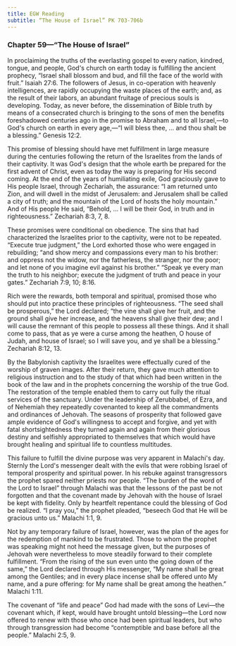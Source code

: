 ```yaml
---
title: EGW Reading
subtitle: “The House of Israel” PK 703-706b
---
```


### Chapter 59—“The House of Israel”

In proclaiming the truths of the everlasting gospel to every nation, kindred, tongue, and people, God's church on earth today is fulfilling the ancient prophecy, “Israel shall blossom and bud, and fill the face of the world with fruit.” Isaiah 27:6. The followers of Jesus, in co-operation with heavenly intelligences, are rapidly occupying the waste places of the earth; and, as the result of their labors, an abundant fruitage of precious souls is developing. Today, as never before, the dissemination of Bible truth by means of a consecrated church is bringing to the sons of men the benefits foreshadowed centuries ago in the promise to Abraham and to all Israel,—to God's church on earth in every age,—“I will bless thee, ... and thou shalt be a blessing.” Genesis 12:2.

This promise of blessing should have met fulfillment in large measure during the centuries following the return of the Israelites from the lands of their captivity. It was God's design that the whole earth be prepared for the first advent of Christ, even as today the way is preparing for His second coming. At the end of the years of humiliating exile, God graciously gave to His people Israel, through Zechariah, the assurance: “I am returned unto Zion, and will dwell in the midst of Jerusalem: and Jerusalem shall be called a city of truth; and the mountain of the Lord of hosts the holy mountain.” And of His people He said, “Behold, ... I will be their God, in truth and in righteousness.” Zechariah 8:3, 7, 8.

These promises were conditional on obedience. The sins that had characterized the Israelites prior to the captivity, were not to be repeated. “Execute true judgment,” the Lord exhorted those who were engaged in rebuilding; “and show mercy and compassions every man to his brother: and oppress not the widow, nor the fatherless, the stranger, nor the poor; and let none of you imagine evil against his brother.” “Speak ye every man the truth to his neighbor; execute the judgment of truth and peace in your gates.” Zechariah 7:9, 10; 8:16.

Rich were the rewards, both temporal and spiritual, promised those who should put into practice these principles of righteousness. “The seed shall be prosperous,” the Lord declared; “the vine shall give her fruit, and the ground shall give her increase, and the heavens shall give their dew; and I will cause the remnant of this people to possess all these things. And it shall come to pass, that as ye were a curse among the heathen, O house of Judah, and house of Israel; so I will save you, and ye shall be a blessing.” Zechariah 8:12, 13.

By the Babylonish captivity the Israelites were effectually cured of the worship of graven images. After their return, they gave much attention to religious instruction and to the study of that which had been written in the book of the law and in the prophets concerning the worship of the true God. The restoration of the temple enabled them to carry out fully the ritual services of the sanctuary. Under the leadership of Zerubbabel, of Ezra, and of Nehemiah they repeatedly covenanted to keep all the commandments and ordinances of Jehovah. The seasons of prosperity that followed gave ample evidence of God's willingness to accept and forgive, and yet with fatal shortsightedness they turned again and again from their glorious destiny and selfishly appropriated to themselves that which would have brought healing and spiritual life to countless multitudes.

This failure to fulfill the divine purpose was very apparent in Malachi's day. Sternly the Lord's messenger dealt with the evils that were robbing Israel of temporal prosperity and spiritual power. In his rebuke against transgressors the prophet spared neither priests nor people. “The burden of the word of the Lord to Israel” through Malachi was that the lessons of the past be not forgotten and that the covenant made by Jehovah with the house of Israel be kept with fidelity. Only by heartfelt repentance could the blessing of God be realized. “I pray you,” the prophet pleaded, “beseech God that He will be gracious unto us.” Malachi 1:1, 9.

Not by any temporary failure of Israel, however, was the plan of the ages for the redemption of mankind to be frustrated. Those to whom the prophet was speaking might not heed the message given, but the purposes of Jehovah were nevertheless to move steadily forward to their complete fulfillment. “From the rising of the sun even unto the going down of the same,” the Lord declared through His messenger, “My name shall be great among the Gentiles; and in every place incense shall be offered unto My name, and a pure offering: for My name shall be great among the heathen.” Malachi 1:11.

The covenant of “life and peace” God had made with the sons of Levi—the covenant which, if kept, would have brought untold blessing—the Lord now offered to renew with those who once had been spiritual leaders, but who through transgression had become “contemptible and base before all the people.” Malachi 2:5, 9.